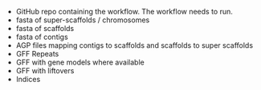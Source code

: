 - GitHub repo containing the workflow. The workflow needs to run.
- fasta of super-scaffolds / chromosomes
- fasta of scaffolds
- fasta of contigs
- AGP files mapping contigs to scaffolds and scaffolds to super scaffolds
- GFF Repeats
- GFF with gene models where available
- GFF with liftovers 
- Indices